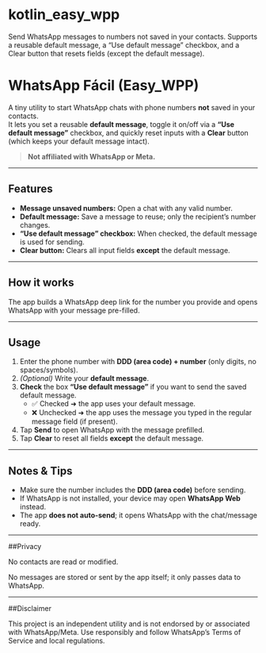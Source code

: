 # kotlin_easy_wpp
Send WhatsApp messages to numbers not saved in your contacts. Supports a reusable default message, a “Use default message” checkbox, and a Clear button that resets fields (except the default message).


# WhatsApp Fácil (Easy_WPP)

A tiny utility to start WhatsApp chats with phone numbers **not** saved in your contacts.  
It lets you set a reusable **default message**, toggle it on/off via a **“Use default message”** checkbox, and quickly reset inputs with a **Clear** button (which keeps your default message intact).

> **Not affiliated with WhatsApp or Meta.**

---

## Features
- **Message unsaved numbers:** Open a chat with any valid number.
- **Default message:** Save a message to reuse; only the recipient’s number changes.
- **“Use default message” checkbox:** When checked, the default message is used for sending.
- **Clear button:** Clears all input fields **except** the default message.

---

## How it works
The app builds a WhatsApp deep link for the number you provide and opens WhatsApp with your message pre-filled.

---

## Usage
1. Enter the phone number with **DDD (area code) + number** (only digits, no spaces/symbols).
2. *(Optional)* Write your **default message**.
3. **Check** the box **“Use default message”** if you want to send the saved default message.  
   - ✅ Checked ➜ the app uses your default message.  
   - ❌ Unchecked ➜ the app uses the message you typed in the regular message field (if present).
4. Tap **Send** to open WhatsApp with the message prefilled.
5. Tap **Clear** to reset all fields **except** the default message.

---

## Notes & Tips
- Make sure the number includes the **DDD (area code)** before sending.
- If WhatsApp is not installed, your device may open **WhatsApp Web** instead.
- The app **does not auto-send**; it opens WhatsApp with the chat/message ready.

---

##Privacy

No contacts are read or modified.

No messages are stored or sent by the app itself; it only passes data to WhatsApp.

---

##Disclaimer

This project is an independent utility and is not endorsed by or associated with WhatsApp/Meta.
Use responsibly and follow WhatsApp’s Terms of Service and local regulations.

